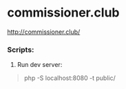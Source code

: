 # commissioner.club
http://commissioner.club/

### Scripts:

1. Run dev server:

> php -S localhost:8080 -t public/
